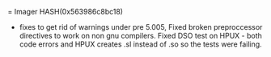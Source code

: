 = Imager HASH(0x563986c8bc18)

- fixes to get rid of warnings under pre 5.005,   Fixed broken preproccessor directives to work on non gnu  compilers.  Fixed DSO test on HPUX - both code errors and  HPUX creates .sl instead of .so so the tests were failing.